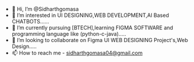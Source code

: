 - 👋 Hi, I’m @Sidharthgomasa
- 👀 I’m interested in UI DESIGNING,WEB DEVELOPMENT,AI Based CHATBOTS......
- 🌱 I’m currently pursuing [BTECH],learning FIGMA SOFTWARE and programming language like (python-c-java).....
- 💞️ I’m looking to collaborate on Figma UI WEB DESIGNING Project's,Web Design.....
- 📫 How to reach me - sidharthgomasa04@gmail.com

<!---
Sidharthgomasa/Sidharthgomasa is a ✨ special ✨ repository because its `README.md` (this file) appears on your GitHub profile.
You can click the Preview link to take a look at your changes.
--->
